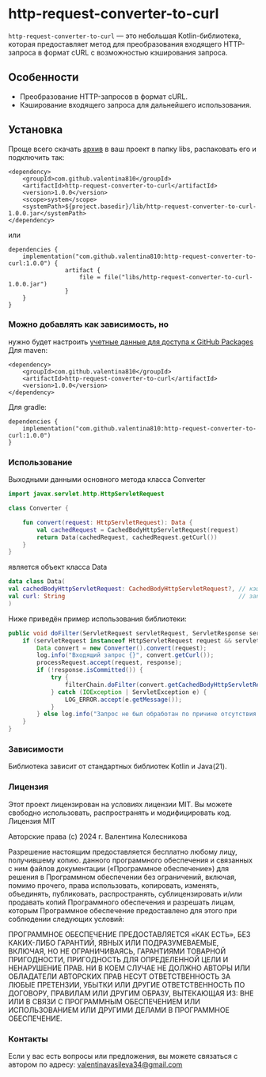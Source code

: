 # http-request-converter-to-curl

`http-request-converter-to-curl` — это небольшая Kotlin-библиотека, которая предоставляет метод для преобразования входящего HTTP-запроса в формат cURL с возможностью кэширования запроса.

## Особенности

- Преобразование HTTP-запросов в формат cURL.
- Кэширование входящего запроса для дальнейшего использования.

## Установка
Проще всего скачать [архив](https://github.com/Valentina810/http-request-converter-to-curl/releases/tag/1.0.0) в ваш проект в папку libs, распаковать его и подключить так:
```
<dependency>
    <groupId>com.github.valentina810</groupId>
    <artifactId>http-request-converter-to-curl</artifactId>
    <version>1.0.0</version>
    <scope>system</scope>
    <systemPath>${project.basedir}/lib/http-request-converter-to-curl-1.0.0.jar</systemPath>
</dependency>
```
или
```
dependencies {
    implementation("com.github.valentina810:http-request-converter-to-curl:1.0.0") {
                artifact {
                    file = file("libs/http-request-converter-to-curl-1.0.0.jar")
                }
    }
}
```

### Можно добавлять как зависимость, но 
нужно будет настроить [учетные данные для доступа к GitHub Packages](https://github.com/Valentina810/how-to-configure-connection-of-a-library-published-in-github-packages/blob/main/README.md)   
Для maven:
```
<dependency>
    <groupId>com.github.valentina810</groupId>
    <artifactId>http-request-converter-to-curl</artifactId>
    <version>1.0.0</version>
</dependency>
```

Для gradle:

```
dependencies {
    implementation("com.github.valentina810:http-request-converter-to-curl:1.0.0")
}
```
### Использование
Выходными данными основного метода класса Converter
```kotlin
import javax.servlet.http.HttpServletRequest

class Converter {

    fun convert(request: HttpServletRequest): Data {
        val cachedRequest = CachedBodyHttpServletRequest(request)
        return Data(cachedRequest, cachedRequest.getCurl())
    }
}
```
является объект класса Data
```kotlin
data class Data(
val cachedBodyHttpServletRequest: CachedBodyHttpServletRequest?, // кэшированный запрос
val curl: String                                                 // запрос в curl-формате в строковом представлении   
)
```
Ниже приведён пример использования библиотеки:
```java
public void doFilter(ServletRequest servletRequest, ServletResponse servletResponse, FilterChain filterChain) {
    if (servletRequest instanceof HttpServletRequest request && servletResponse instanceof HttpServletResponse response) {
        Data convert = new Converter().convert(request);
        log.info("Входящий запрос {}", convert.getCurl());
        processRequest.accept(request, response);
        if (!response.isCommitted()) {
            try {
                filterChain.doFilter(convert.getCachedBodyHttpServletRequest(), response);
            } catch (IOException | ServletException e) {
                LOG_ERROR.accept(e.getMessage());
            }
        } else log.info("Запрос не был обработан по причине отсутствия заголовка User-Agent с требуемым значением");
    }
}
```

### Зависимости
Библиотека зависит от стандартных библиотек Kotlin и Java(21).

### Лицензия
Этот проект лицензирован на условиях лицензии MIT. Вы можете свободно использовать, распространять и модифицировать код.
Лицензия MIT

Авторские права (c) 2024 г. Валентина Колесникова

Разрешение настоящим предоставляется бесплатно любому лицу, получившему копию.
данного программного обеспечения и связанных с ним файлов документации («Программное обеспечение») для решения
в Программном обеспечении без ограничений, включая, помимо прочего, права
использовать, копировать, изменять, объединять, публиковать, распространять, сублицензировать и/или продавать
копий Программного обеспечения и разрешать лицам, которым Программное обеспечение
предоставлено для этого при соблюдении следующих условий:

ПРОГРАММНОЕ ОБЕСПЕЧЕНИЕ ПРЕДОСТАВЛЯЕТСЯ «КАК ЕСТЬ», БЕЗ КАКИХ-ЛИБО ГАРАНТИЙ, ЯВНЫХ ИЛИ
ПОДРАЗУМЕВАЕМЫЕ, ВКЛЮЧАЯ, НО НЕ ОГРАНИЧИВАЯСЬ, ГАРАНТИЯМИ ТОВАРНОЙ ПРИГОДНОСТИ,
ПРИГОДНОСТЬ ДЛЯ ОПРЕДЕЛЕННОЙ ЦЕЛИ И НЕНАРУШЕНИЕ ПРАВ. НИ В КОЕМ СЛУЧАЕ НЕ ДОЛЖНО
АВТОРЫ ИЛИ ОБЛАДАТЕЛИ АВТОРСКИХ ПРАВ НЕСУТ ОТВЕТСТВЕННОСТЬ ЗА ЛЮБЫЕ ПРЕТЕНЗИИ, УБЫТКИ ИЛИ ДРУГИЕ
ОТВЕТСТВЕННОСТЬ ПО ДОГОВОРУ, ПРАВИЛАМ ИЛИ ДРУГИМ ОБРАЗУ, ВЫТЕКАЮЩАЯ ИЗ:
ВНЕ ИЛИ В СВЯЗИ С ПРОГРАММНЫМ ОБЕСПЕЧЕНИЕМ ИЛИ ИСПОЛЬЗОВАНИЕМ ИЛИ ДРУГИМИ ДЕЛАМИ В
ПРОГРАММНОЕ ОБЕСПЕЧЕНИЕ.

###  Контакты
Если у вас есть вопросы или предложения, вы можете связаться с автором по адресу: valentinavasileva34@gmail.com

